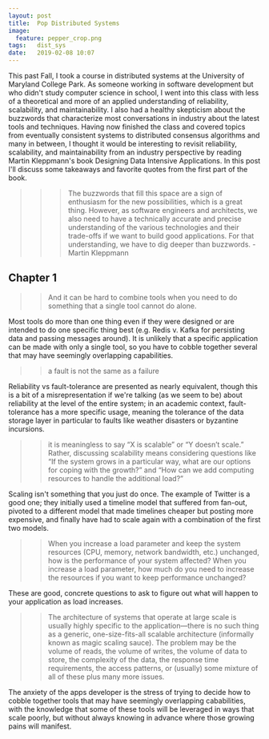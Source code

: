 ```yaml
---
layout: post
title:  Pop Distributed Systems
image:
  feature: pepper_crop.png
tags:   dist_sys
date:   2019-02-08 10:07
---
```


This past Fall, I took a course in distributed systems at the University of Maryland College Park. As someone working in software development but who didn't study computer science in school, I went into this class with less of a theoretical and more of an applied understanding of reliability, scalability, and maintainability. I also had a healthy skepticism about the buzzwords that characterize most conversations in industry about the latest tools and techniques. Having now finished the class and covered topics from eventually consistent systems to distributed consensus algorithms and many in between, I thought it would be interesting to revisit reliability, scalability, and maintainability from an industry perspective by reading Martin Kleppmann's book Designing Data Intensive Applications. In this post I'll discuss some takeaways and favorite quotes from the first part of the book.

>>> The buzzwords that fill this space are a sign of enthusiasm for the new possibilities, which is a great thing. However, as software engineers and architects, we also need to have a technically accurate and precise understanding of the various technologies and their trade-offs if we want to build good applications. For that understanding, we have to dig deeper than buzzwords. - Martin Kleppmann

## Chapter 1

>> And it can be hard to combine tools when you need to do something that a single tool cannot do alone.

Most tools do more than one thing even if they were designed or are intended to do one specific thing best (e.g. Redis v. Kafka for persisting data and passing messages around). It is unlikely that a specific application can be made with only a single tool, so you have to cobble together several that may have seemingly overlapping capabilities.

>> a fault is not the same as a failure

Reliability vs fault-tolerance are presented as nearly equivalent, though this is a bit of a misrepresentation if we're talking (as we seem to be) about reliability at the level of the entire system; in an academic context, fault-tolerance has a more specific usage, meaning the tolerance of the data storage layer in particular to faults like weather disasters or byzantine incursions. 

>> it is meaningless to say “X is scalable” or “Y doesn’t scale.” Rather, discussing scalability means considering questions like “If the system grows in a particular way, what are our options for coping with the growth?” and “How can we add computing resources to handle the additional load?”

Scaling isn't something that you just do once.
The example of Twitter is a good one; they initially used a timeline model that suffered from fan-out, pivoted to a different model that made timelines cheaper but posting more expensive, and finally have had to scale again with a combination of the first two models. 

>> When you increase a load parameter and keep the system resources (CPU, memory, network bandwidth, etc.) unchanged, how is the performance of your system affected? When you increase a load parameter, how much do you need to increase the resources if you want to keep performance unchanged?

These are good, concrete questions to ask to figure out what will happen to your application as load increases.

>> The architecture of systems that operate at large scale is usually highly specific to the application—there is no such thing as a generic, one-size-fits-all scalable architecture (informally known as magic scaling sauce). The problem may be the volume of reads, the volume of writes, the volume of data to store, the complexity of the data, the response time requirements, the access patterns, or (usually) some mixture of all of these plus many more issues.

The anxiety of the apps developer is the stress of trying to decide how to cobble together tools that may have seemingly overlapping cababilities, with the knowledge that some of these tools will be leveraged in ways that scale poorly, but without always knowing in advance where those growing pains will manifest.